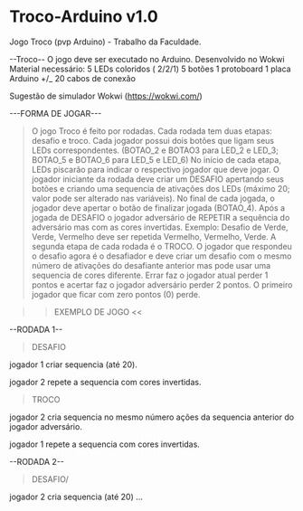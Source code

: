 # Troco-Arduino v1.0
Jogo Troco (pvp Arduino) - Trabalho da Faculdade.

--Troco--
O jogo deve ser executado no Arduino.
Desenvolvido no Wokwi
Material necessário:
5 LEDs coloridos ( 2/2/1)
5 botões 
1 protoboard
1 placa Arduino
+/_ 20 cabos de conexão

Sugestão de simulador Wokwi (https://wokwi.com/)

 ---FORMA DE JOGAR---

> O jogo Troco é feito por rodadas.
> Cada rodada tem duas etapas: desafio e troco.
> Cada jogador possui dois botões que ligam seus LEDs correspondentes. (BOTAO_2 e BOTAO3 para LED_2 e LED_3; BOTAO_5 e BOTAO_6 para LED_5 e LED_6)
> No início de cada etapa, LEDs piscarão para indicar o respectivo jogador que deve jogar.
> O jogador iniciante da rodada deve criar um DESAFIO apertando seus botões e criando uma sequencia de ativações dos LEDs (máximo 20; valor pode ser alterado nas variáveis).
> No final de cada jogada, o jogador deve apertar o botão de finalizar jogada (BOTAO_4).
> Após a jogada de DESAFIO o jogador adversário de REPETIR a sequência do adversário mas com as cores invertidas. Exemplo: Desafio de Verde, Verde, Vermelho deve ser repetida Vermelho, Vermelho, Verde.
> A segunda etapa de cada rodada é o TROCO. 
> O jogador que respondeu o desafio agora é o desafiador e deve criar um desafio com o mesmo número de ativações do desafiante anterior mas pode usar uma sequencia de cores diferente.
> Errar faz o jogador atual perder 1 pontos e acertar faz o jogador adversário perder 2 pontos. 
> O primeiro jogador que ficar com zero pontos (0) perde.

  >>  EXEMPLO DE JOGO  <<

--RODADA 1--

>DESAFIO
>
jogador 1 criar sequencia (até 20).

jogador 2 repete a sequencia com cores invertidas.

>TROCO
>
jogador 2 cria sequencia no mesmo número ações da sequencia anterior do jogador adversário.

jogador 1 repete a sequencia com cores invertidas.

--RODADA 2--

>DESAFIO/
>
jogador 2 cria sequencia (até 20)
...
